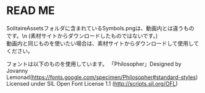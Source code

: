 # READ ME

SolitaireAssetsフォルダに含まれているSymbols.pngは、動画内とは違うものです。\n
(素材サイトからダウンロードしたものではないです。)      
動画内と同じものを使いたい場合は、素材サイトからダウンロードして使用してください。

フォントは以下のものを使用しています。
「Philosopher」Designed by Jovanny Lemonad(https://fonts.google.com/specimen/Philosopher#standard-styles)
Licensed under SIL Open Font License 1.1 (http://scripts.sil.org/OFL)
